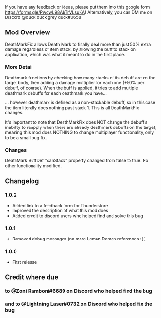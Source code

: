 If you have any feedback or ideas, please put them into this google form https://forms.gle/PwdwL98AbTrVLsuKA! Alternatively, you can DM me on Discord @duck duck grey duck#0658

## Mod Overview
DeathMarkFix allows Death Mark to finally deal more than just 50% extra damage regardless of item stack, by allowing the buff to stack on application, which was what it meant to do in the first place.

### More Detail
Deathmark functions by checking how many stacks of its debuff are on the target body, then adding a damage multiplier for each one (+50% per debuff, of course). When the buff is applied, it tries to add multiple deathmark debuffs for each deathmark you have...

... however deathmark is defined as a non-stackable debuff, so in this case the item literally does nothing past stack 1. This is all DeathMarkFix changes.

It's important to note that DeathMarkFix does NOT change the debuff's inability to reapply when there are already deathmark debuffs on the target, meaning this mod does NOTHING to change multiplayer functionality, only to be a small bug fix.

### Changes
DeathMark BuffDef "canStack" property changed from false to true. No other functionality modified. 

## Changelog
### 1.0.2
- Added link to a feedback form for Thunderstore
- Improved the description of what this mod does
- Added credit to discord users who helped find and solve this bug
### 1.0.1
- Removed debug messages (no more Lemon Demon references :( )
### 1.0.0
- First release

## Credit where due
### to @Zoni Ramboni#6689 on Discord who helped find the bug
### and to @Lightning Laser#0732 on Discord who helped fix the bug
